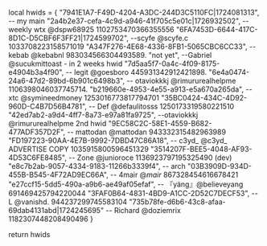 local hwids = {
"7941E1A7-F49D-4204-A3DC-244D3C5110FC|1724081313", -- my main
"2a4b2e37-cefa-4c9d-a946-41f705c5e01c|1726932502", -- weekly wtx @dspw68925 1102753470366355556
"6FA7453D-6644-417C-8D1C-D5CBF6F3FF21|1724599702", --scyfe @scyfe.c 1033708223158571019
"A347F276-4E68-4336-8FB1-5065CBC6CC33", --kebab @kebabnl 983034566304493589.
"not yet", --Gabriel @sucukmittoast - in 2 weeks hwid
"7d5aa5f7-0a4c-4f09-8175-e4904b3a4f90", -- legit @goesboro 445931342912421898.
"6e4a0474-24a6-47d2-89bd-6b901c6498b3", -- otaviokkkj @rimururealhelpme 1106398046037745714.
"b219660e-4953-4e55-a913-e5a670a265da", --xtc @symineedmoney 1253016773817794701
"35BC0424-434C-4D92-960D-C4B7D56B4781", -- Def @defaulitosss 1250173319580221510
"42ed7ab2-a9d4-4ff7-8a73-e97a81fa9725", --otaviokkkj @rimururealhelpme 2nd hwid 
"9EC58C2C-58E1-4559-B682-477ADF357D2F", -- mattodan @mattodan 943332315482963989
"FD197223-90AA-4E7B-9992-7DBD47C86A18", -- c3yd_ @c3yd_ ADVERTISE COPY 1035915800596451329
"3514207F-BEE5-4048-AF93-4D53C6FE8485", -- Zone @junioroce 1136923797195325490 (dev)
"e8c7b2ab-9057-4334-9183-11266b3339f4", -- arch
"03B3909D-934D-455B-B545-4F72AD9EC66A", -- 4mair @_mair_ 867328454616678421
"e27ccf15-5dd5-490a-a9b6-ae49af05efaf", -- 『yäng』@believeyang 691469425794220044
"3FAF0B64-4831-4BD9-A1CC-2D52C7DECF53", -- L @vanishd. 944237299745583104
"735b78fe-d6b6-43c8-afaa-69dab4131abd|1724245695" -- Richard @doziemrix 1182307448208490496
}

return hwids
